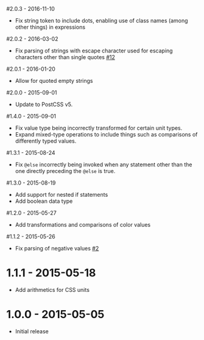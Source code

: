#2.0.3 - 2016-11-10
* Fix string token to include dots, enabling use of class names (among other
  things) in expressions

#2.0.2 - 2016-03-02
* Fix parsing of strings with escape character used for escaping characters
  other than single quotes [#12](https://github.com/andyjansson/postcss-conditionals/issues/12)

#2.0.1 - 2016-01-20
* Allow for quoted empty strings

#2.0.0 - 2015-09-01
* Update to PostCSS v5.

#1.4.0 - 2015-09-01
* Fix value type being incorrectly transformed for certain unit types.
* Expand mixed-type operations to include things such as comparisons of
  differently typed values.

#1.3.1 - 2015-08-24
* Fix `@else` incorrectly being invoked when any statement other than the one
  directly preceding the `@else` is true.

#1.3.0 - 2015-08-19
* Add support for nested if statements
* Add boolean data type

#1.2.0 - 2015-05-27
* Add transformations and comparisons of color values

#1.1.2 - 2015-05-26
* Fix parsing of negative values [#2](https://github.com/andyjansson/postcss-conditionals/issues/2)

# 1.1.1 - 2015-05-18
* Add arithmetics for CSS units

# 1.0.0 - 2015-05-05
* Initial release
